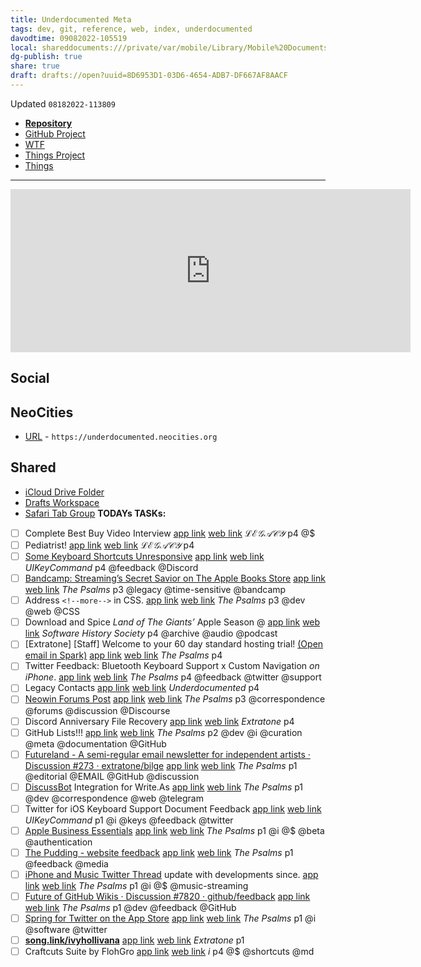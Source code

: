 ```yaml
---
title: Underdocumented Meta
tags: dev, git, reference, web, index, underdocumented
davodtime: 09082022-105519
local: shareddocuments:///private/var/mobile/Library/Mobile%20Documents/iCloud~md~obsidian/Documents/OBSHIDDIAN/drafts/8D6953D1-03D6-4654-ADB7-DF667AF8AACF.md
dg-publish: true
share: true
draft: drafts://open?uuid=8D6953D1-03D6-4654-ADB7-DF667AF8AACF
---
```

Updated `08182022-113809`

- [**Repository**](https://github.com/extratone/underdocumented)
- [GitHub Project](https://github.com/users/extratone/projects/17)
- [WTF](https://davidblue.wtf/drafts/8D6953D1-03D6-4654-ADB7-DF667AF8AACF.html)
- [Things Project](things:///show?id=EpzULi4RYsQwH5fkYigGqp)
- [Things](things:///show?id=BzMN9TXpXp1zMt55AbqUG2)

---

<iframe id="reddit-embed" src="https://www.redditmedia.com/r/ios/comments/l5p7ly/underdocumented_ios_functions_stuff_you_wish/?ref_source=embed&amp;ref=share&amp;embed=true" sandbox="allow-scripts allow-same-origin allow-popups" style="border: none;" height="261" width="640" scrolling="no"></iframe>

## Social

## NeoCities

- [URL](https://underdocumented.neocities.org) - `https://underdocumented.neocities.org` 

## Shared

- [iCloud Drive Folder](https://www.icloud.com/iclouddrive/055Yk6dHM8c9z4QtgvJaUjrlg#Underdocumented)
- [Drafts Workspace](https://directory.getdrafts.com/w/2CD)
- [Safari Tab Group](https://www.icloud.com/safari-tab-groups/0eeNTF0j3D1oPrYoXXPrBvJEQ#Underdocumented)
 **TODAYs TASKs:**

- [ ] Complete Best Buy Video Interview [app link](todoist://task?id=5216287754) [web link](https://todoist.com/showTask?id=5216287754) *ℒℰ𝒢𝒜𝒞𝒴* p4 @$
- [ ] Pediatrist! [app link](todoist://task?id=5259364009) [web link](https://todoist.com/showTask?id=5259364009) *ℒℰ𝒢𝒜𝒞𝒴* p4
- [ ] [Some Keyboard Shortcuts Unresponsive](https://discord.com/channels/834892608815235093/836712857982205982/902560322114711563) [app link](todoist://task?id=5275053072) [web link](https://todoist.com/showTask?id=5275053072&sync_id=5275053072) *UIKeyCommand* p4 @feedback @Discord
- [ ] [Bandcamp: Streaming’s Secret Savior on The Apple Books Store](https://books.apple.com/us/book/bandcamp-bound/id1553706073) [app link](todoist://task?id=5292888070) [web link](https://todoist.com/showTask?id=5292888070&sync_id=5292888070) *The Psalms* p3 @legacy @time-sensitive @bandcamp
- [ ] Address `<!--more-->` in CSS. [app link](todoist://task?id=5293324489) [web link](https://todoist.com/showTask?id=5293324489&sync_id=5293324489) *The Psalms* p3 @dev @web @CSS
- [ ] Download and Spice *Land of The Giants’* Apple Season @ [app link](todoist://task?id=5293459411) [web link](https://todoist.com/showTask?id=5293459411) *Software History Society* p4 @archive @audio @podcast
- [ ] [Extratone] [Staff] Welcome to your 60 day standard hosting trial! [(Open email in Spark)](readdlespark://bl=QTphc3BoYWx0YXBvc3RsZUBpY2xvdWQuY29tO0lEOnRvcGljLzExLzE1QGV4dHJh%0D%0AdG9uZS50cnlkaXNjb3Vyc2UuY29tOzM1NDc1MzE5NTg%3D) [app link](todoist://task?id=5296956490) [web link](https://todoist.com/showTask?id=5296956490&sync_id=5296956490) *The Psalms* p4
- [ ] Twitter Feedback: Bluetooth Keyboard Support x Custom Navigation *on iPhone*. [app link](todoist://task?id=5325692550) [web link](https://todoist.com/showTask?id=5325692550&sync_id=5325692550) *The Psalms* p4 @feedback @twitter @support
- [ ] Legacy Contacts [app link](todoist://task?id=5326030520) [web link](https://todoist.com/showTask?id=5326030520&sync_id=6097686508) *Underdocumented* p4
- [ ] [Neowin Forums Post](https://www.neowin.net/forum/forum/110-web-browser-discussion-support) [app link](todoist://task?id=5326324887) [web link](https://todoist.com/showTask?id=5326324887&sync_id=5326324887) *The Psalms* p3 @correspondence @forums @discussion @Discourse
- [ ] Discord Anniversary File Recovery [app link](todoist://task?id=5326366895) [web link](https://todoist.com/showTask?id=5326366895) *Extratone* p4
- [ ] GitHub Lists!!! [app link](todoist://task?id=5327641323) [web link](https://todoist.com/showTask?id=5327641323&sync_id=5327641323) *The Psalms* p2 @dev @i @curation @meta @documentation @GitHub
- [ ] [Futureland - A semi-regular email newsletter for independent artists · Discussion #273 · extratone/bilge](https://github.com/extratone/bilge/discussions/273) [app link](todoist://task?id=5328180588) [web link](https://todoist.com/showTask?id=5328180588&sync_id=5328180588) *The Psalms* p1 @editorial @EMAIL @GitHub @discussion
- [ ] [DiscussBot](https://comments.app/) Integration for Write.As [app link](todoist://task?id=5328187561) [web link](https://todoist.com/showTask?id=5328187561&sync_id=5328187561) *The Psalms* p1 @dev @correspondence @web @telegram
- [ ] Twitter for iOS Keyboard Support Document Feedback [app link](todoist://task?id=5328890937) [web link](https://todoist.com/showTask?id=5328890937&sync_id=5328890937) *UIKeyCommand* p1 @i @keys @feedback @twitter
- [ ] [Apple Business Essentials](https://www.apple.com/business/essentials/) [app link](todoist://task?id=5329784747) [web link](https://todoist.com/showTask?id=5329784747&sync_id=5341245987) *The Psalms* p1 @i @$ @beta @authentication
- [ ] [The Pudding - website feedback](https://docs.google.com/forms/d/e/1FAIpQLSe8C4N9yEjELPt6T2FZwAGa1-ia6Obl8_PcHG7kf_VQvvyjVw/viewform) [app link](todoist://task?id=5333447850) [web link](https://todoist.com/showTask?id=5333447850&sync_id=5333447850) *The Psalms* p1 @feedback @media
- [ ] [iPhone and Music Twitter Thread](https://twitter.com/neoyokel/status/1384253390432075783) update with developments since. [app link](todoist://task?id=5335949320) [web link](https://todoist.com/showTask?id=5335949320&sync_id=5335949320) *The Psalms* p1 @i @$ @music-streaming
- [ ] [Future of GitHub Wikis · Discussion #7820 · github/feedback](https://github.com/github/feedback/discussions/7820) [app link](todoist://task?id=5337080347) [web link](https://todoist.com/showTask?id=5337080347&sync_id=5337080347) *The Psalms* p1 @dev @feedback @GitHub
- [ ] [‎Spring for Twitter on the App Store](https://apps.apple.com/us/app/spring-for-twitter/id1508706541?mt=8&ign-mpt=uo%3D4) [app link](todoist://task?id=5338779725) [web link](https://todoist.com/showTask?id=5338779725&sync_id=5338779725) *The Psalms* p1 @i @software @twitter
- [ ] [**song.link/ivyhollivana**](https://odesli.co/dashboard/vwrzswsdxnzj4/manage) [app link](todoist://task?id=5355543520) [web link](https://todoist.com/showTask?id=5355543520) *Extratone* p1
- [ ] Craftcuts Suite by FlohGro [app link](todoist://task?id=5934902703) [web link](https://todoist.com/showTask?id=5934902703) *i* p4 @$ @shortcuts @md
